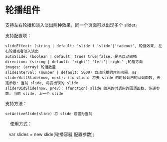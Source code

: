 # 轮播组件

支持左右轮播和淡入淡出两种效果，同一个页面可以出现多个 slider。

支持配置项：

    slideEffect: (string | default: 'slide') 'slide'|'fadeout', 轮播效果, 左右轮播或者淡入淡出
    autoSlide: (boolean | default: true) true|false, 是否自动轮播
    direction: (string | default: 'right') 'left'|'right' ,轮播方向
    images: (array) 轮播数量
    slideInterval: (number | default: 5000) 自动轮播的时间间隔, ms
    sliderWillSlide(now, next): (function) 将要 slide 的时候调用的回调函数, 传递参数: 当前 slide, 将要出现的 slide
    sliderDidSlide(now, prev): (function) slide 结束的时调用的回调函数, 传递参数: 当前 slide, 上一个 slide
    
支持方法：

    setActiveSlide(slide) 将 slide 设置为当前
    
使用方式：

    var slides = new slide(轮播容器,配置参数);
